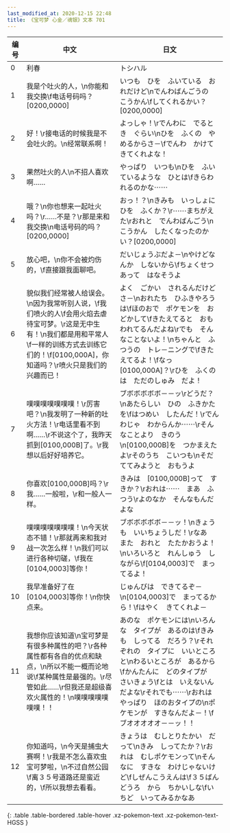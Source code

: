 ```yaml
---
last_modified_at: 2020-12-15 22:48
title: 《宝可梦 心金／魂银》文本 701
---
```

| 编号 | 中文 | 日文 |
| ---- | ---- | ---- |
| 0 | 利春 | トシハル |
| 1 | 我是个吐火的人，\n你能和我交换\f电话号码吗？[0200,0000] | いつも　ひを　ふいている　おれだけど\nでんわばんごうの　こうかん\fしてくれるかい？[0200,0000] |
| 2 | 好！\r接电话的时候我是不会吐火的。\n经常联系啊！ | よっしゃ！\rでんわに　でるとき　ぐらい\nひを　ふくの　やめるからさ－\fでんわ　かけてきてくれよな！ |
| 3 | 果然吐火的人\n不招人喜欢啊…… | やっぱり　いつも\nひを　ふいているような　ひとは\fきらわれるのかな⋯⋯ |
| 4 | 哦？\n你也想来一起吐火吗？\r……不是？\r那是来和我交换\n电话号码的吗？[0200,0000] | おっ！？\nきみも　いっしょに　ひを　ふくか？\r⋯⋯まちがえた\rおれと　でんわばんごう\nこうかん　したくなったのかい？[0200,0000] |
| 5 | 放心吧，\n你不会被灼伤的，\f直接跟我面聊吧。 | だいじょうぶだよ－\nやけどなんか　しないから\fちょくせつ　あって　はなそうよ |
| 6 | 貌似我们经常被人给误会。\n因为我常听别人说，\f我们喷火的人\f会用火焰去虐待宝可梦。\r这是无中生有！\n我们都是用和平常人\f一样的训练方式去训练它们的！\f[0100,000A]，你知道吗？\r喷火只是我们的兴趣而已！ | よく　ごかい　されるんだけどさ－\nおれたち　ひふきやろうは\fほのおで　ポケモンを　おどかして\fきたえてると　おもわれてるんだよね\rでも　そんなことないよ！\nちゃんと　ふつうの　トレ－ニングで\fきたえてるよ！\fなっ　[0100,000A]？\rひを　ふくのは　ただのしゅみ　だよ！ |
| 7 | 噗噗噗噗噗噗噗！\r厉害吧？\n我发明了一种新的吐火方法！\r电话里看不到啊……\r不说这个了，我昨天抓到[0100,000B]了。\r我想以后好好培养它。 | ブボボボボボ－－ッ\rどうだ？\nあたらしい　ひの　ふきかたを\fはつめい　したんだ！\rでんわじゃ　わからんか⋯⋯\rそんなことより　きのう\n[0100,000B]を　つかまえたよ\rそのうち　こいつも\nそだててみようと　おもうよ |
| 8 | 你喜欢[0100,000B]吗？\r我……一般啦，\r和一般人一样。 | きみは　[0100,000B]って　すきか？\rおれは⋯⋯　まあ　ふつう\rよのなか　そんなもんだよな |
| 9 | 噗噗噗噗噗噗噗！\n今天状态不错！\r那就再来和我对战一次怎么样！\n我们可以进行各种切磋，\f我在[0104,0003]等你！ | ブボボボボボ－－ッ！\nきょうも　いいちょうしだ！\rなあ　また　おれと　たたかおうよ！\nいろいろと　れんしゅう　しながら\f[0104,0003]で　まってるよ！ |
| 10 | 我早准备好了在[0104,0003]等你！\n你快点来。 | じゅんびは　できてるぞ－\n[0104,0003]で　まってるから！\fはやく　きてくれよ－ |
| 11 | 我想你应该知道\n宝可梦是有很多种属性的吧？\r各种属性都有各自的优点和缺点，\n所以不能一概而论地说\f某种属性是最强的。\r尽管如此……\r但我还是超级喜欢火属性的！\n噗噗噗噗噗噗噗！！ | あのな　ポケモンには\nいろんな　タイプが　あるのは\fきみも　しってる　だろう？\rそれぞれの　タイプに　いいところと\nわるいところが　あるから\fかんたんに　どのタイプが　さいきょう\fとは　いえないんだよな\rそれでも⋯⋯\rおれは　やっぱり　ほのおタイプの\nポケモンが　すきなんだよ－！\fブオオオオオ－－ッ！！ |
| 12 | 你知道吗，\n今天是捕虫大赛啊！\r我是不怎么喜欢虫宝可梦啦，\n不过自然公园\f离３５号道路还是蛮近的，\f所以我想去看看。 | きょうは　むしとりたかい　だって\nきみ　しってたか？\rおれは　むしポケモンって\nそんなに　すきな　わけじゃないけど\fしぜんこうえんは\f３５ばんどうろ　から　ちかいしな\fいちど　いってみるかなあ |
{: .table .table-bordered .table-hover .xz-pokemon-text .xz-pokemon-text-HGSS }